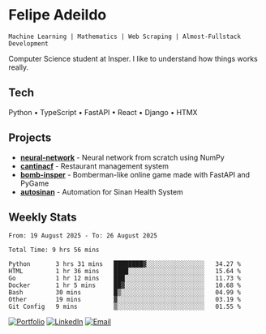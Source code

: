 # Felipe Adeildo

```
Machine Learning | Mathematics | Web Scraping | Almost-Fullstack Development
```

Computer Science student at Insper. I like to understand how things works really.

## Tech
Python • TypeScript • FastAPI • React • Django • HTMX

## Projects
- **[neural-network](https://github.com/felipeadeildo/neural-network)** - Neural network from scratch using NumPy
- **[cantinacf](https://github.com/felipeadeildo/cantinacf)** - Restaurant management system
- **[bomb-insper](https://github.com/insper-dev/bomb)** - Bomberman-like online game made with FastAPI and PyGame 
- **[autosinan](https://github.com/felipeadeildo/autosinan)** - Automation for Sinan Health System

## Weekly Stats
<!--START_SECTION:waka-->

```ansi
From: 19 August 2025 - To: 26 August 2025

Total Time: 9 hrs 56 mins

Python       3 hrs 31 mins   ████████▓░░░░░░░░░░░░░░░░   34.27 %
HTML         1 hr 36 mins    ████░░░░░░░░░░░░░░░░░░░░░   15.64 %
Go           1 hr 12 mins    ███░░░░░░░░░░░░░░░░░░░░░░   11.73 %
Docker       1 hr 5 mins     ██▓░░░░░░░░░░░░░░░░░░░░░░   10.68 %
Bash         30 mins         █▒░░░░░░░░░░░░░░░░░░░░░░░   04.99 %
Other        19 mins         ▓░░░░░░░░░░░░░░░░░░░░░░░░   03.19 %
Git Config   9 mins          ▒░░░░░░░░░░░░░░░░░░░░░░░░   01.55 %
```

<!--END_SECTION:waka-->

[![Portfolio](https://img.shields.io/badge/felipeadeildo.com-FF6B6B?style=flat-square&logo=firefox&logoColor=white)](https://felipeadeildo.com)
[![LinkedIn](https://img.shields.io/badge/LinkedIn-0077B5?style=flat-square&logo=linkedin&logoColor=white)](https://linkedin.com/in/felipeadeildo)
[![Email](https://img.shields.io/badge/Email-D14836?style=flat-square&logo=gmail&logoColor=white)](mailto:contato@felipeadeildo.com)
